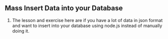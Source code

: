 ## Mass Insert Data into your Database
1. The lesson and exercise here are if you have a lot of data in json format and want to insert into your database using node.js instead of manually doing it.
